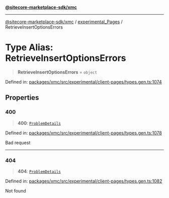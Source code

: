 [**@sitecore-marketplace-sdk/xmc**](../../../../README.md)

***

[@sitecore-marketplace-sdk/xmc](../../../../README.md) / [experimental\_Pages](../README.md) / RetrieveInsertOptionsErrors

# Type Alias: RetrieveInsertOptionsErrors

> **RetrieveInsertOptionsErrors** = `object`

Defined in: [packages/xmc/src/experimental/client-pages/types.gen.ts:1074](https://github.com/Sitecore/marketplace-sdk/blob/main/packages/xmc/src/experimental/client-pages/types.gen.ts#L1074)

## Properties

### 400

> **400**: [`ProblemDetails`](ProblemDetails.md)

Defined in: [packages/xmc/src/experimental/client-pages/types.gen.ts:1078](https://github.com/Sitecore/marketplace-sdk/blob/main/packages/xmc/src/experimental/client-pages/types.gen.ts#L1078)

Bad request

***

### 404

> **404**: [`ProblemDetails`](ProblemDetails.md)

Defined in: [packages/xmc/src/experimental/client-pages/types.gen.ts:1082](https://github.com/Sitecore/marketplace-sdk/blob/main/packages/xmc/src/experimental/client-pages/types.gen.ts#L1082)

Not found
